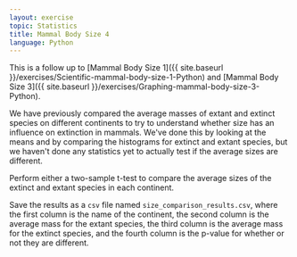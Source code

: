 ```yaml
---
layout: exercise
topic: Statistics
title: Mammal Body Size 4
language: Python
---
```


This is a follow up to [Mammal Body Size 1]({{ site.baseurl }}/exercises/Scientific-mammal-body-size-1-Python) and [Mammal Body Size 3]({{ site.baseurl }}/exercises/Graphing-mammal-body-size-3-Python).

We have previously compared the average masses of extant and extinct species on
different continents to try to understand whether size has an influence on
extinction in mammals. We've done this by looking at the means and by comparing
the histograms for extinct and extant species, but we haven't done any
statistics yet to actually test if the average sizes are different.

Perform either a two-sample t-test to compare the average sizes
of the extinct and extant species in each continent.

Save the results as a `csv` file named `size_comparison_results.csv`, where the
first column is the name of the continent, the second column is the average mass
for the extant species, the third column is the average mass for the extinct
species, and the fourth column is the p-value for whether or not they are
different.
